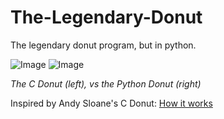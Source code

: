 # The-Legendary-Donut
The legendary donut program, but in python.

![Image](https://user-images.githubusercontent.com/63736686/202868275-eb549af1-5172-44b9-a531-23ba8491c2d1.png)
![Image](https://user-images.githubusercontent.com/63736686/202868288-663f04ce-9a4f-44eb-97e9-7bc3782a49b9.png)

*The C Donut (left), vs the Python Donut (right)*

Inspired by Andy Sloane's C Donut: [How it works][tutorial]

[tutorial]: https://www.a1k0n.net/2011/07/20/donut-math.html
